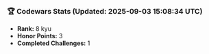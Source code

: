 ### 🏆 Codewars Stats (Updated: 2025-09-03 15:08:34 UTC)

- **Rank:** 8 kyu
- **Honor Points:** 3
- **Completed Challenges:** 1
